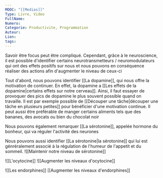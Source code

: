 ```yaml
---
MOOC: "[[Medias]]"
Type: Livre, Video
FullName: 
Numero: 
Categorie: Productivite, Programmation
Auteur: 
Lien: 
tags:
---
```


Savoir être focus peut être compliqué. Cependant, grâce à le neuroscience, il est possible d'identifier certains neurotransmetteurs / neuromodulateurs qui ont des effets positifs sur nous et nous pouvons en conséquence réaliser des actions afin d'augmenter le niveau de ceux-ci

Tout d'abord, nous pouvons identifier [[La dopamine]], qui nous offre la motivation de continuer. En effet, la dopamine a [[Les effets de la dopamine|certains effets sur notre cerveau]]. Ainsi, il faut essayer de provoquer des pics de dopamine le plus souvent possible quand on travaille. Il est par exemple possible de [[Découper une tâche|découper une tâche en plusieurs petites]] pour bénéficier d'une motivation continue. Il peut aussi être préférable de manger certains aliments tels que des bananes, des avocats ou bien du chocolat noir

Nous pouvons également remarquer [[La sérotonine]], appelée hormone du bonheur, qui va réguler l'activité des neurones



Nous pouvons aussi identifier [[La sérotonine|la sérotonine]] qui lui est génréralement associé à la régulation de l'humeur de l'appetit et du sommeil. 
![[Maintenir notre niveau de sérotonine]]

![[L'ocytocine]]
![[Augmenter les niveaux d'ocytocine]]

![[Les endorphines]]
[[Augmenter les niveaux d'endorphines]]
